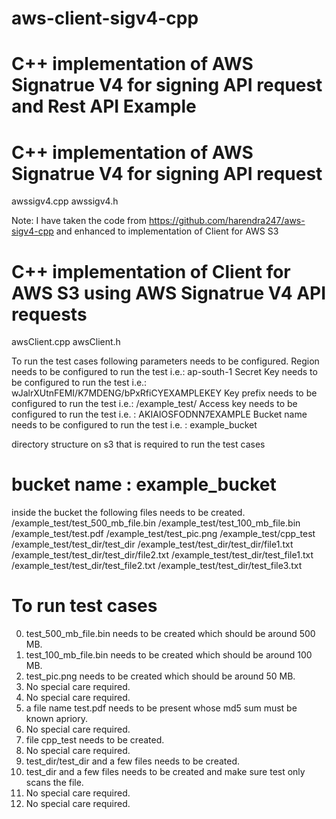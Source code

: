# aws-client-sigv4-cpp
# C++ implementation of AWS Signatrue V4 for signing API request and Rest API Example

# C++ implementation of AWS Signatrue V4 for signing API request

awssigv4.cpp
awssigv4.h

Note: I have taken the code from https://github.com/harendra247/aws-sigv4-cpp and enhanced to implementation of Client for AWS S3

# C++ implementation of Client for AWS S3 using AWS Signatrue V4 API requests

awsClient.cpp
awsClient.h

To run the test cases following parameters needs to be configured.
Region needs to be configured to run the test i.e.: ap-south-1
Secret Key needs to be configured to run the test i.e.: wJalrXUtnFEMI/K7MDENG/bPxRfiCYEXAMPLEKEY
Key prefix needs to be configured to run the test i.e.: /example_test/
Access key needs to be configured to run the test i.e. : AKIAIOSFODNN7EXAMPLE
Bucket name needs to be configured to run the test i.e. : example_bucket

directory structure on s3 that is required to run the test cases

# bucket name : example_bucket
inside the bucket the following files needs to be created.
/example_test/test_500_mb_file.bin
/example_test/test_100_mb_file.bin
/example_test/test.pdf
/example_test/test_pic.png
/example_test/cpp_test
/example_test/test_dir/test_dir
/example_test/test_dir/test_dir/file1.txt
/example_test/test_dir/test_dir/file2.txt
/example_test/test_dir/test_file1.txt
/example_test/test_dir/test_file2.txt
/example_test/test_dir/test_file3.txt

 # To run test cases

 0. test_500_mb_file.bin needs to be created which should be around 500 MB.
 1. test_100_mb_file.bin needs to be created which should be around 100 MB.
 2. test_pic.png needs to be created which should be around 50 MB.
 3. No special care required.
 4. No special care required.
 5. a file name test.pdf needs to be present whose md5 sum must be known apriory.
 6. No special care required.
 7. file cpp_test needs to be created.
 8. No special care required.
 9. test_dir/test_dir and a few files needs to be created.
 10. test_dir and a few files needs to be created and make sure test only scans the file.
 11. No special care required.
 12. No special care required.
